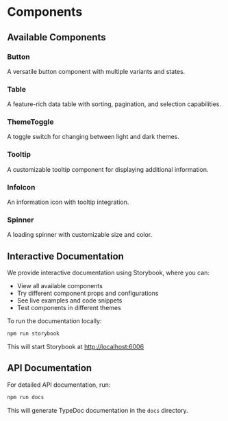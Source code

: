 # Components

## Available Components

### Button
A versatile button component with multiple variants and states.

### Table
A feature-rich data table with sorting, pagination, and selection capabilities.

### ThemeToggle
A toggle switch for changing between light and dark themes.

### Tooltip
A customizable tooltip component for displaying additional information.

### InfoIcon
An information icon with tooltip integration.

### Spinner
A loading spinner with customizable size and color.

## Interactive Documentation

We provide interactive documentation using Storybook, where you can:
- View all available components
- Try different component props and configurations
- See live examples and code snippets
- Test components in different themes

To run the documentation locally:

```bash
npm run storybook
```

This will start Storybook at [http://localhost:6006](http://localhost:6006)

## API Documentation

For detailed API documentation, run:

```bash
npm run docs
```

This will generate TypeDoc documentation in the `docs` directory.
